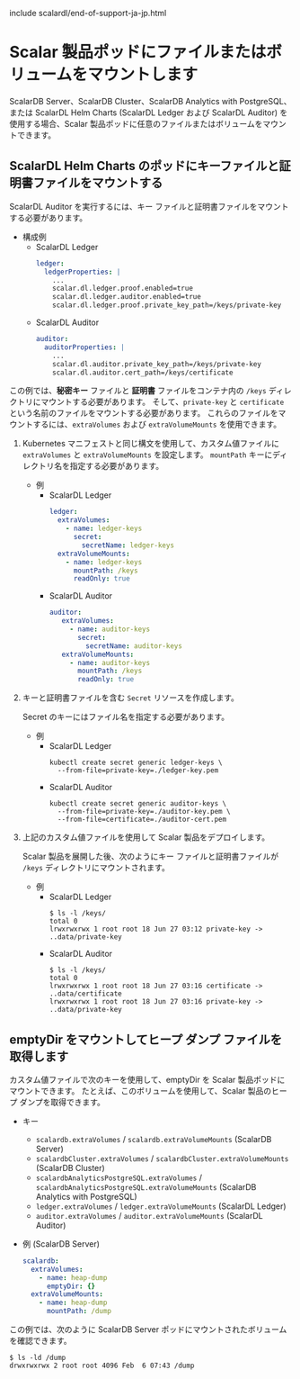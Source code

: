 include scalardl/end-of-support-ja-jp.html

# Scalar 製品ポッドにファイルまたはボリュームをマウントします

ScalarDB Server、ScalarDB Cluster、ScalarDB Analytics with PostgreSQL、または ScalarDL Helm Charts (ScalarDL Ledger および ScalarDL Auditor) を使用する場合、Scalar 製品ポッドに任意のファイルまたはボリュームをマウントできます。

## ScalarDL Helm Charts のポッドにキーファイルと証明書ファイルをマウントする

ScalarDL Auditor を実行するには、キー ファイルと証明書ファイルをマウントする必要があります。

* 構成例
    * ScalarDL Ledger
      ```yaml
      ledger:
        ledgerProperties: |
          ...
          scalar.dl.ledger.proof.enabled=true
          scalar.dl.ledger.auditor.enabled=true
          scalar.dl.ledger.proof.private_key_path=/keys/private-key
      ```
    * ScalarDL Auditor
      ```yaml
      auditor:
        auditorProperties: |
          ...
          scalar.dl.auditor.private_key_path=/keys/private-key
          scalar.dl.auditor.cert_path=/keys/certificate
      ```

この例では、**秘密キー** ファイルと **証明書** ファイルをコンテナ内の `/keys` ディレクトリにマウントする必要があります。 そして、`private-key` と `certificate` という名前のファイルをマウントする必要があります。 これらのファイルをマウントするには、`extraVolumes` および `extraVolumeMounts` を使用できます。

1. Kubernetes マニフェストと同じ構文を使用して、カスタム値ファイルに `extraVolumes` と `extraVolumeMounts` を設定します。 `mountPath` キーにディレクトリ名を指定する必要があります。
   * 例
        * ScalarDL Ledger
          ```yaml
          ledger:
            extraVolumes:
              - name: ledger-keys
                secret:
                  secretName: ledger-keys
            extraVolumeMounts:
              - name: ledger-keys
                mountPath: /keys
                readOnly: true
          ```
       * ScalarDL Auditor
         ```yaml
         auditor:
            extraVolumes:
              - name: auditor-keys
                secret:
                  secretName: auditor-keys
            extraVolumeMounts:
              - name: auditor-keys
                mountPath: /keys
                readOnly: true
          ```

1. キーと証明書ファイルを含む `Secret` リソースを作成します。

   Secret のキーにはファイル名を指定する必要があります。

   * 例
       * ScalarDL Ledger
         ```console
         kubectl create secret generic ledger-keys \
           --from-file=private-key=./ledger-key.pem
         ```
       * ScalarDL Auditor
         ```console
         kubectl create secret generic auditor-keys \
           --from-file=private-key=./auditor-key.pem \
           --from-file=certificate=./auditor-cert.pem
         ```

1. 上記のカスタム値ファイルを使用して Scalar 製品をデプロイします。

   Scalar 製品を展開した後、次のようにキー ファイルと証明書ファイルが `/keys` ディレクトリにマウントされます。

   * 例
       * ScalarDL Ledger
         ```console
         $ ls -l /keys/
         total 0
         lrwxrwxrwx 1 root root 18 Jun 27 03:12 private-key -> ..data/private-key
         ```
       * ScalarDL Auditor
         ```console
         $ ls -l /keys/
         total 0
         lrwxrwxrwx 1 root root 18 Jun 27 03:16 certificate -> ..data/certificate
         lrwxrwxrwx 1 root root 18 Jun 27 03:16 private-key -> ..data/private-key
         ```

## emptyDir をマウントしてヒープ ダンプ ファイルを取得します

カスタム値ファイルで次のキーを使用して、emptyDir を Scalar 製品ポッドにマウントできます。 たとえば、このボリュームを使用して、Scalar 製品のヒープ ダンプを取得できます。

* キー
  * `scalardb.extraVolumes` / `scalardb.extraVolumeMounts` (ScalarDB Server)
  * `scalardbCluster.extraVolumes` / `scalardbCluster.extraVolumeMounts` (ScalarDB Cluster)
  * `scalardbAnalyticsPostgreSQL.extraVolumes` / `scalardbAnalyticsPostgreSQL.extraVolumeMounts` (ScalarDB Analytics with PostgreSQL)
  * `ledger.extraVolumes` / `ledger.extraVolumeMounts` (ScalarDL Ledger)
  * `auditor.extraVolumes` / `auditor.extraVolumeMounts` (ScalarDL Auditor)

* 例 (ScalarDB Server)
  ```yaml
  scalardb:
    extraVolumes:
      - name: heap-dump
        emptyDir: {}
    extraVolumeMounts:
      - name: heap-dump
        mountPath: /dump
  ```

この例では、次のように ScalarDB Server ポッドにマウントされたボリュームを確認できます。

```console
$ ls -ld /dump
drwxrwxrwx 2 root root 4096 Feb  6 07:43 /dump
```
